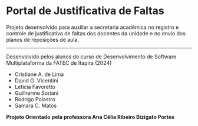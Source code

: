 # Portal de Justificativa de Faltas
Projeto desenvolvido para auxiliar a secretaria acadêmica no registro e controle de justificativa de faltas dos docentes da unidade e no envio dos planos de reposições de aula.
___
Desenvolvido pelos alunos do curso de Desenvolvimento de Software Multiplataforma da FATEC de Itapira (2024)
- Cristiane A. de Lima
- David G. Vicentini
- Letícia Favoretto
- Guilherme Soriani
- Rodrigo Polastro
- Samara C. Matos

**Projeto Orientado pela professora Ana Célia Ribeiro Bizigato Portes**